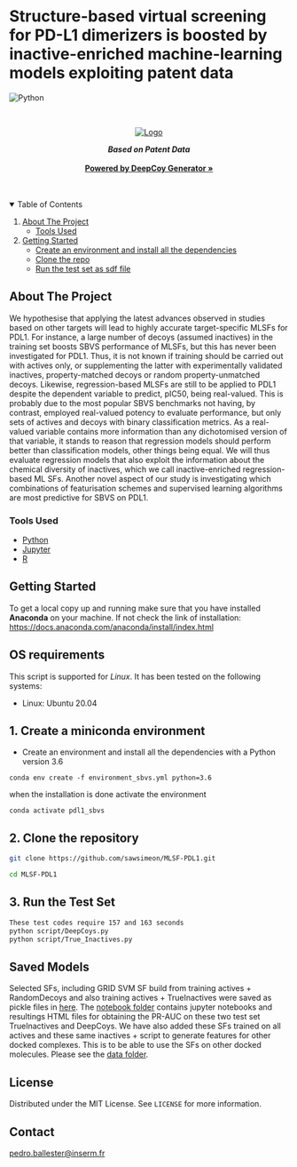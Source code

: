 # Structure-based virtual screening for PD-L1 dimerizers is boosted by inactive-enriched machine-learning models exploiting patent data

<!--
*** Thanks for checking out the Best-README-Template. If you have a suggestion
*** that would make this better, please fork the repo and create a pull request
*** or simply open an issue with the tag "enhancement".
*** Thanks again! Now go create something AMAZING! :D
-->


<!-- PROJECT SHIELDS -->
<!--
*** I'm using markdown "reference style" links for readability.
*** Reference links are enclosed in brackets [ ] instead of parentheses ( ).
*** See the bottom of this document for the declaration of the reference variables
*** for contributors-url, forks-url, etc. This is an optional, concise syntax you may use.
*** https://www.markdownguide.org/basic-syntax/#reference-style-links
-->
![Python][python-shield]


<!-- PROJECT LOGO -->
<br />
<p align="center">
  <a href="https://github.com/othneildrew/Best-README-Template">
    <img src="https://github.com/sawsimeon/MLSF-PDL1/blob/main/MLSF_PDL1_logo.png.png" alt="Logo" >
  </a>


  <p align="center">
    <span style="font-weight:bold; font-style:italic">Based on Patent Data </span> 
    <br />
    <br>
    <a href="https://academic.oup.com/bioinformatics/article/37/15/2134/6126797"><strong>Powered by DeepCoy Generator »</strong></a><br>
    <br />
    <br />

  </p>
</p>



<!-- TABLE OF CONTENTS -->
<details open="open">
  <summary>Table of Contents</summary>
  <ol>
    <li>
      <a href="#about-the-project">About The Project</a>
      <ul>
        <li><a href="#tools-used">Tools Used</a></li>
      </ul>
    </li>
    <li>
      <a href="#getting-started">Getting Started</a>
      <ul>
        <li><a href="#conda">Create an environment and install all the dependencies</a></li>
        <li><a href="#clone">Clone the repo</a></li>
        <li><a href="#Running">Run the test set as sdf file</a></li>
      </ul>
    </li>
</details>



<!-- ABOUT THE PROJECT -->
## About The Project
We hypothesise that applying the latest advances observed in studies based on other targets will lead to highly accurate target-specific MLSFs for PDL1. For instance, a large number of decoys (assumed inactives) in the training set boosts SBVS performance of MLSFs, but this has never been investigated for PDL1. Thus, it is not known if training should be carried out with actives only, or supplementing the latter with experimentally validated inactives, property-matched decoys or random property-unmatched decoys. Likewise, regression-based MLSFs are still to be applied to PDL1 despite the dependent variable to predict, pIC50, being real-valued. This is probably due to the most popular SBVS benchmarks not having, by contrast, employed real-valued potency to evaluate performance, but only sets of actives and decoys with binary classification metrics. As a real-valued variable contains more information than any dichotomised version of that variable, it stands to reason that regression models should perform better than classification models, other things being equal. We will thus evaluate regression models that also exploit the information about the chemical diversity of inactives, which we call inactive-enriched regression-based ML SFs. Another novel aspect of our study is investigating which combinations of featurisation schemes and supervised learning algorithms are most predictive for SBVS on PDL1. 

### Tools Used

* [Python](https://www.python.org/)
* [Jupyter](https://jupyter.org/)
* [R](https://www.r-project.org/)




<!-- GETTING STARTED -->
## Getting Started

To get a local copy up and running make sure that you have installed **Anaconda** on your machine. If not check the link of installation: https://docs.anaconda.com/anaconda/install/index.html 

  ## OS requirements
  This script is supported for *Linux*. It has been tested on the following systems:
  + Linux: Ubuntu 20.04
  
  
## 1. <span id="conda">Create a miniconda environment</span> 
* Create an environment and install all the dependencies with a Python version 3.6

```{sh}
conda env create -f environment_sbvs.yml python=3.6
```
when the installation is done activate the environment
```{sh}
conda activate pdl1_sbvs
```

## 2. <span id="clone">Clone the repository</span>  

  ```sh
  git clone https://github.com/sawsimeon/MLSF-PDL1.git
  
  cd MLSF-PDL1
  ```

## 3. <span id="Running">Run the Test Set</span>
   ```sh
  These test codes require 157 and 163 seconds
   python script/DeepCoys.py
   python script/True_Inactives.py
   ```

## Saved Models
  
Selected SFs, including GRID SVM SF build from training actives + RandomDecoys and also training actives + TrueInactives were saved as pickle files in [here](https://github.com/sawsimeon/MLSF-PDL1/tree/main/models). The [notebook folder](https://github.com/sawsimeon/MLSF-PDL1/tree/main/notebooks) contains jupyter notebooks and resultings HTML files for obtaining the PR-AUC on these two test set TrueInactives and DeepCoys. We have also added these SFs trained on all actives and these same inactives + script to generate features for other docked complexes. This is to be able to use the SFs on other docked molecules. Please see the [data folder](https://github.com/sawsimeon/MLSF-PDL1/tree/main/data).  


<!-- LICENSE -->
## License

Distributed under the MIT License. See `LICENSE` for more information.



<!-- CONTACT -->
## Contact


pedro.ballester@inserm.fr






<!-- MARKDOWN LINKS & IMAGES -->
<!-- https://www.markdownguide.org/basic-syntax/#reference-style-links -->
[python-shield]:https://img.shields.io/badge/Python-3.6-blue?style=for-the-badge&logo=python
[license-shield]: https://img.shields.io/badge/django-3.0.3-blue?style=for-the-badge&logo=django
[license-url]: https://www.djangoproject.com/
[linkedin-shield]:https://img.shields.io/badge/Bootstrap-4-blue?style=for-the-badge&logo=bootstrap
[linkedin-url]: https://getbootstrap.com/
[jquery]: https://img.shields.io/badge/jquery-blue?style=for-the-badge&logo=jquery
[jquery-url]: https://jquery.com/
[product-screenshot]: images/screenshot.png
